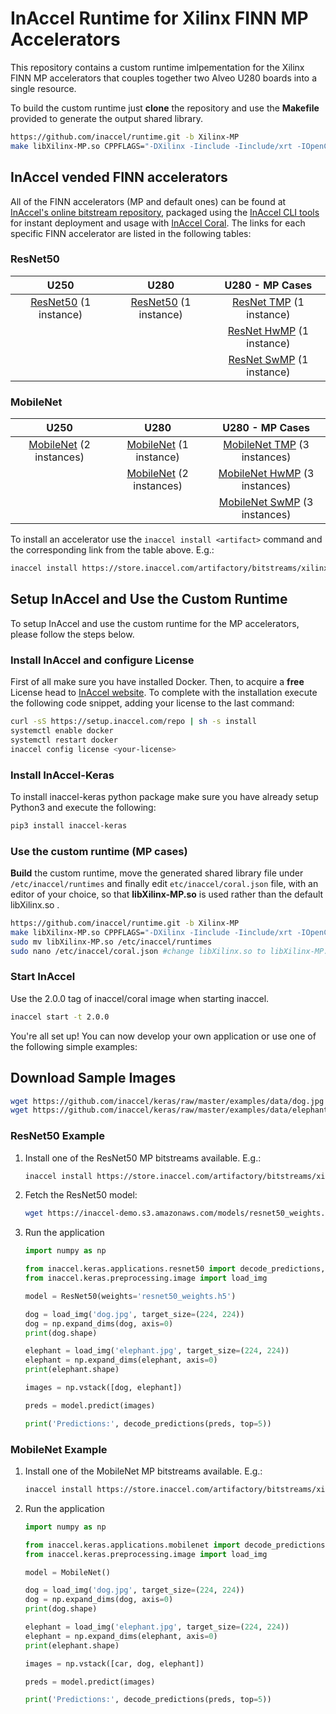 # InAccel Runtime for Xilinx FINN MP Accelerators
This repository contains a custom runtime imlpementation for the Xilinx FINN MP accelerators that couples together two Alveo U280 boards into a single resource.

To build the custom runtime just **clone** the repository and use the **Makefile** provided to generate the output shared library.

``` bash
https://github.com/inaccel/runtime.git -b Xilinx-MP
make libXilinx-MP.so CPPFLAGS="-DXilinx -Iinclude -Iinclude/xrt -IOpenCL-Headers"
```

## InAccel vended FINN accelerators

All of the FINN accelerators (MP and default ones) can be found at [InAccel's online bitstream repository](https://store.inaccel.com/artifactory/webapp/#/artifacts/browse/tree/General/bitstreams/xilinx), packaged using the [InAccel CLI tools](https://docs.inaccel.com/reference/inaccel/cli/) for instant deployment and usage with [InAccel Coral](https://inaccel.com/fpga-manager/). The links for each specific FINN accelerator are listed in the following tables:

### ResNet50

| U250 | U280 | U280 - MP Cases |
| :----: | :----: | :--------------: |
|[ResNet50](https://store.inaccel.com/artifactory/bitstreams/xilinx/u250/xdma_201830.2/xilinx/com/researchlabs/1.2/1resnet50) (1 instance)|[ResNet50](https://store.inaccel.com/artifactory/bitstreams/xilinx/u280/xdma_201920.3/xilinx/com/researchlabs/1.0/1resnet50) (1 instance)|[ResNet TMP](https://store.inaccel.com/artifactory/bitstreams/xilinx/2xu280/xdma_201920.3/xilinx/com/researchlabs/1.0/1resnet50) (1 instance)|
|||[ResNet HwMP](https://store.inaccel.com/artifactory/bitstreams/xilinx/2xu280/xdma_201920.3/xilinx/com/researchlabs/1.1/1resnet50) (1 instance)|
|||[ResNet SwMP](https://store.inaccel.com/artifactory/bitstreams/xilinx/2xu280/xdma_201920.3/xilinx/com/researchlabs/1.2/1resnet50-one_1resnet50-two) (1 instance)|

### MobileNet

| U250 | U280 | U280 - MP Cases |
| :----: | :----: | :--------------: |
|[MobileNet](https://store.inaccel.com/artifactory/bitstreams/xilinx/u250/xdma_201830.2/xilinx/com/researchlabs/1.0/2mobilenet) (2 instances)|[MobileNet](https://store.inaccel.com/artifactory/bitstreams/xilinx/u280/xdma_201920.3/xilinx/com/researchlabs/1.0/1mobilenet) (1 instance)|[MobileNet TMP](https://store.inaccel.com/artifactory/bitstreams/xilinx/2xu280/xdma_201920.3/xilinx/com/researchlabs/1.0/3mobilenet) (3 instances)|
||[MobileNet](https://store.inaccel.com/artifactory/bitstreams/xilinx/u280/xdma_201920.3/xilinx/com/researchlabs/1.1/2mobilenet) (2 instances)|[MobileNet HwMP](https://store.inaccel.com/artifactory/bitstreams/xilinx/2xu280/xdma_201920.3/xilinx/com/researchlabs/1.1/3mobilenet) (3 instances)|
|||[MobileNet SwMP](https://store.inaccel.com/artifactory/bitstreams/xilinx/2xu280/xdma_201920.3/xilinx/com/researchlabs/1.2/2mobilenet_1mobilenet-one_1mobilenet-two) (3 instances)|

To install an accelerator use the `inaccel install <artifact>` command and the corresponding link from the table above. E.g.:
```bash
inaccel install https://store.inaccel.com/artifactory/bitstreams/xilinx/u250/xdma_201830.2/xilinx/com/researchlabs/1.2/1resnet50/
```

## Setup InAccel and Use the Custom Runtime
To setup InAccel and use the custom runtime for the MP accelerators, please follow the steps below.

### Install InAccel and configure License
First of all make sure you have installed Docker. Then, to acquire a **free** License head to [InAccel website](https://inaccel.com/license/). To complete with the installation execute the following code snippet, adding your license to the last command:

```bash
curl -sS https://setup.inaccel.com/repo | sh -s install
systemctl enable docker
systemctl restart docker
inaccel config license <your-license>
```

### Install InAccel-Keras
To install inaccel-keras python package make sure you have already setup Python3 and execute the following:
```bash
pip3 install inaccel-keras
```
### Use the custom runtime (MP cases)
**Build** the custom runtime, move the generated shared library file under `/etc/inaccel/runtimes` and finally edit `etc/inaccel/coral.json` file, with an editor of your choice, so that **libXilinx-MP.so** is used rather than the default libXilinx.so .

``` bash
https://github.com/inaccel/runtime.git -b Xilinx-MP
make libXilinx-MP.so CPPFLAGS="-DXilinx -Iinclude -Iinclude/xrt -IOpenCL-Headers"
sudo mv libXilinx-MP.so /etc/inaccel/runtimes
sudo nano /etc/inaccel/coral.json #change libXilinx.so to libXilinx-MP.so
```

### Start InAccel
Use the 2.0.0 tag of inaccel/coral image when starting inaccel.

```bash
inaccel start -t 2.0.0
```

You're all set up! You can now develop your own application or use one of the following simple examples:

## Download Sample Images
```bash
wget https://github.com/inaccel/keras/raw/master/examples/data/dog.jpg
wget https://github.com/inaccel/keras/raw/master/examples/data/elephant.jpg
```

### ResNet50 Example
1. Install one of the ResNet50 MP bitstreams available. E.g.:
	```bash
	inaccel install https://store.inaccel.com/artifactory/bitstreams/xilinx/2xu280/xdma_201920.3/xilinx/com/researchlabs/1.0/1resnet50/
	```
2. Fetch the ResNet50 model:
	```bash
	wget https://inaccel-demo.s3.amazonaws.com/models/resnet50_weights.h5
	```

3. Run the application

	```python
	import numpy as np

	from inaccel.keras.applications.resnet50 import decode_predictions, ResNet50
	from inaccel.keras.preprocessing.image import load_img

	model = ResNet50(weights='resnet50_weights.h5')

	dog = load_img('dog.jpg', target_size=(224, 224))
	dog = np.expand_dims(dog, axis=0)
	print(dog.shape)

	elephant = load_img('elephant.jpg', target_size=(224, 224))
	elephant = np.expand_dims(elephant, axis=0)
	print(elephant.shape)

	images = np.vstack([dog, elephant])

	preds = model.predict(images)

	print('Predictions:', decode_predictions(preds, top=5))
	```

### MobileNet Example

1. Install one of the MobileNet MP bitstreams available. E.g.:
	```bash
	inaccel install https://store.inaccel.com/artifactory/bitstreams/xilinx/2xu280/xdma_201920.3/xilinx/com/researchlabs/1.0/3mobilenet/
	```
2. Run the application

	```python
	import numpy as np

	from inaccel.keras.applications.mobilenet import decode_predictions, MobileNet
	from inaccel.keras.preprocessing.image import load_img

	model = MobileNet()

	dog = load_img('dog.jpg', target_size=(224, 224))
	dog = np.expand_dims(dog, axis=0)
	print(dog.shape)

	elephant = load_img('elephant.jpg', target_size=(224, 224))
	elephant = np.expand_dims(elephant, axis=0)
	print(elephant.shape)

	images = np.vstack([car, dog, elephant])

	preds = model.predict(images)

	print('Predictions:', decode_predictions(preds, top=5))
	```
